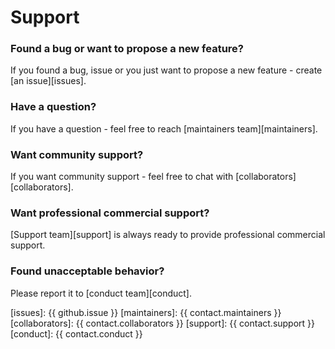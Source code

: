 # Support

### Found a bug or want to propose a new feature?

If you found a bug, issue or you just want to propose a new feature - create [an issue][issues].

### Have a question?

If you have a question - feel free to reach [maintainers team][maintainers].

### Want community support?

If you want community support - feel free to chat with [collaborators][collaborators].

### Want professional commercial support?

[Support team][support] is always ready to provide professional commercial support.

### Found unacceptable behavior?

Please report it to [conduct team][conduct].

[issues]: {{ github.issue }}
[maintainers]: {{ contact.maintainers }}
[collaborators]: {{ contact.collaborators }}
[support]: {{ contact.support }}
[conduct]: {{ contact.conduct }}
